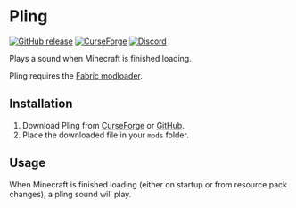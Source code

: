 # Pling

[![GitHub release](https://img.shields.io/github/release/haykam821/Pling.svg?style=popout&label=github)](https://github.com/haykam821/Pling/releases/latest)
[![CurseForge](https://img.shields.io/static/v1?style=popout&label=curseforge&message=project&color=6441A4)](https://www.curseforge.com/minecraft/mc-mods/pling)
[![Discord](https://img.shields.io/static/v1?style=popout&label=chat&message=discord&color=7289DA)](https://discord.gg/eXcffmW)

Plays a sound when Minecraft is finished loading.

Pling requires the [Fabric modloader](https://fabricmc.net/use/).

## Installation

1. Download Pling from [CurseForge](https://www.curseforge.com/minecraft/mc-mods/pling/files) or [GitHub](https://github.com/haykam821/Pling/releases).
2. Place the downloaded file in your `mods` folder.

## Usage

When Minecraft is finished loading (either on startup or from resource pack changes), a pling sound will play.
